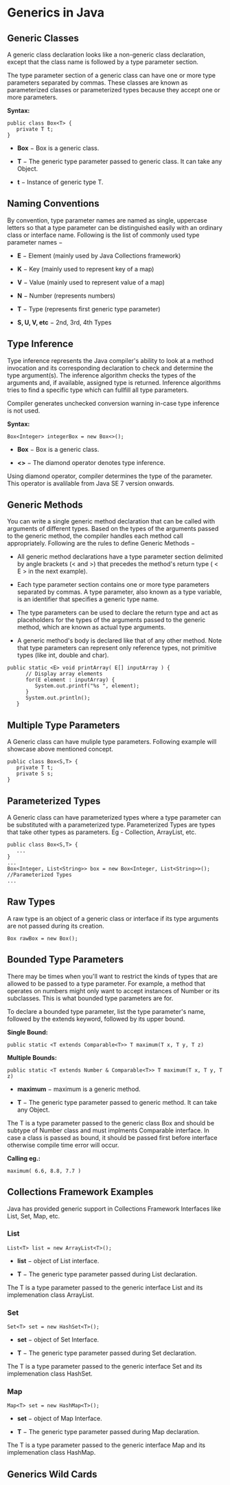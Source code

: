 # Generics in Java

## Generic Classes

A generic class declaration looks like a non-generic class declaration, except that the class name is followed by a type parameter section.

The type parameter section of a generic class can have one or more type parameters separated by commas. These classes are known as parameterized classes or parameterized types because they accept one or more parameters.

**Syntax:**
```
public class Box<T> {
   private T t;
}
```

<ul class="list">
<li><p><b>Box</b> − Box is a generic class.</p></li>
<li><p><b>T</b> − The generic type parameter passed to generic class. It can take any Object.</p></li>
<li><p><b>t</b> − Instance of generic type T.</p></li>
</ul>

## Naming Conventions

By convention, type parameter names are named as single, uppercase letters so that a type parameter can be distinguished easily with an ordinary class or interface name. Following is the list of commonly used type parameter names −

<ul class="list">
<li><p><b>E</b> − Element (mainly used by Java Collections framework)</p></li>
<li><p><b>K</b> − Key (mainly used to represent key of a map)</p></li>
<li><p><b>V</b> − Value (mainly used to represent value of a map)</p></li>
<li><p><b>N</b> − Number (represents numbers)</p></li>
<li><p><b>T</b> − Type (represents first generic type parameter)</p></li>
<li><p><b>S, U, V, etc</b> − 2nd, 3rd, 4th Types</p></li>
</ul>

## Type Inference

Type inference represents the Java compiler's ability to look at a method invocation and its corresponding declaration to check and determine the type argument(s). The inference algorithm checks the types of the arguments and, if available, assigned type is returned. Inference algorithms tries to find a specific type which can fullfill all type parameters.

Compiler generates unchecked conversion warning in-case type inference is not used.

**Syntax:**
```
Box<Integer> integerBox = new Box<>();
```

<ul class="list">
<li><p><b>Box</b> − Box is a generic class.</p></li>
<li><p><b><></b> − The diamond operator denotes type inference.</p></li>
</ul>

Using diamond operator, compiler determines the type of the parameter. This operator is avalilable from Java SE 7 version onwards.

## Generic Methods

You can write a single generic method declaration that can be called with arguments of different types. Based on the types of the arguments passed to the generic method, the compiler handles each method call appropriately. Following are the rules to define Generic Methods −

<ul class="list">
<li><p>All generic method declarations have a type parameter section delimited by angle brackets (< and >) that precedes the method's return type ( < E > in the next example).</p></li>
<li><p>Each type parameter section contains one or more type parameters separated by commas. A type parameter, also known as a type variable, is an identifier that specifies a generic type name.</p></li>
<li><p>The type parameters can be used to declare the return type and act as placeholders for the types of the arguments passed to the generic method, which are known as actual type arguments.</p></li>
<li><p>A generic method's body is declared like that of any other method. Note that type parameters can represent only reference types, not primitive types (like int, double and char).</p></li>
</ul>

```
public static <E> void printArray( E[] inputArray ) {
      // Display array elements
      for(E element : inputArray) {
         System.out.printf("%s ", element);
      }
      System.out.println();
   }
```

## Multiple Type Parameters

A Generic class can have muliple type parameters. Following example will showcase above mentioned concept.

```
public class Box<S,T> {
   private T t;
   private S s;
}
```

## Parameterized Types

A Generic class can have parameterized types where a type parameter can be substituted with a parameterized type. 
Parameterized Types are types that take other types as parameters. Eg - Collection<String>, ArrayList<String>, etc.
  
```
public class Box<S,T> {
   ...
}
...
Box<Integer, List<String>> box = new Box<Integer, List<String>>(); //Parameterized Types
...
```

## Raw Types

A raw type is an object of a generic class or interface if its type arguments are not passed during its creation.

```
Box rawBox = new Box();
```

## Bounded Type Parameters

There may be times when you'll want to restrict the kinds of types that are allowed to be passed to a type parameter. For example, a method that operates on numbers might only want to accept instances of Number or its subclasses. This is what bounded type parameters are for.

To declare a bounded type parameter, list the type parameter's name, followed by the extends keyword, followed by its upper bound.

**Single Bound:**
```
public static <T extends Comparable<T>> T maximum(T x, T y, T z)
```

**Multiple Bounds:**
```
public static <T extends Number & Comparable<T>> T maximum(T x, T y, T z)
```
<ul class="list">
<li><p><b>maximum</b> − maximum is a generic method.</p></li>
<li><p><b>T</b> − The generic type parameter passed to generic method. It can take any Object.</p></li>
</ul>

The T is a type parameter passed to the generic class Box and should be subtype of Number class and must implments Comparable interface. In case a class is passed as bound, it should be passed first before interface otherwise compile time error will occur.

**Calling eg.:**
```
maximum( 6.6, 8.8, 7.7 )
```

## Collections Framework Examples

Java has provided generic support in Collections Framework Interfaces like List, Set, Map, etc.

### List

```
List<T> list = new ArrayList<T>();
```
<ul class="list">
<li><p><b>list</b> − object of List interface.</p></li>
<li><p><b>T</b> − The generic type parameter passed during List declaration.</p></li>
</ul>
The T is a type parameter passed to the generic interface List and its implemenation class ArrayList.

### Set

```
Set<T> set = new HashSet<T>();
```
<ul class="list">
<li><p><b>set</b> − object of Set Interface.</p></li>
<li><p><b>T</b> − The generic type parameter passed during Set declaration.</p></li>
</ul>
The T is a type parameter passed to the generic interface Set and its implemenation class HashSet.

### Map
```
Map<T> set = new HashMap<T>();
```
<ul class="list">
<li><p><b>set</b> − object of Map Interface.</p></li>
<li><p><b>T</b> − The generic type parameter passed during Map declaration.</p></li>
</ul>
The T is a type parameter passed to the generic interface Map and its implemenation class HashMap.

## Generics Wild Cards

